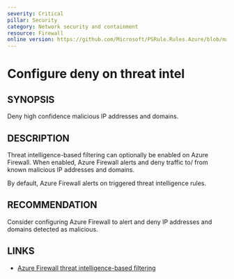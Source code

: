 ```yaml
---
severity: Critical
pillar: Security
category: Network security and containment
resource: Firewall
online version: https://github.com/Microsoft/PSRule.Rules.Azure/blob/main/docs/rules/en/Azure.Firewall.Mode.md
---
```


# Configure deny on threat intel

## SYNOPSIS

Deny high confidence malicious IP addresses and domains.

## DESCRIPTION

Threat intelligence-based filtering can optionally be enabled on Azure Firewall.
When enabled, Azure Firewall alerts and deny traffic to/ from known malicious IP addresses and domains.

By default, Azure Firewall alerts on triggered threat intelligence rules.

## RECOMMENDATION

Consider configuring Azure Firewall to alert and deny IP addresses and domains detected as malicious.

## LINKS

- [Azure Firewall threat intelligence-based filtering](https://docs.microsoft.com/en-us/azure/firewall/threat-intel)
